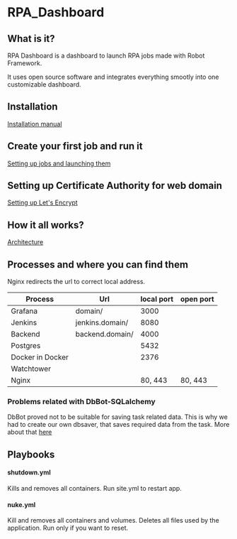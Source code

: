 # RPA_Dashboard

## What is it?

RPA Dashboard is a dashboard to launch RPA jobs made with Robot Framework.

It uses open source software and integrates everything smootly into one customizable dashboard.

## Installation

[Installation manual](documentation/installation.md)

## Create your first job and run it

[Setting up jobs and launching them](documentation/manual.md)

## Setting up Certificate Authority for web domain

[Setting up Let's Encrypt](documentation/lets_encrypt.md)

## How it all works?
[Architecture](documentation/architecture.md)

## Processes and where you can find them
Nginx redirects the url to correct local address.

| Process          | Url               | local port | open port |
| ---------------- | ----------------- | ---------- | --------- |
| Grafana          | domain/           | 3000       |           |
| Jenkins          | jenkins.domain/   | 8080       |           |
| Backend          | backend.domain/   | 4000       |           |
| Postgres         |                   | 5432       |           |
| Docker in Docker |                   | 2376       |           |
| Watchtower       |                   |            |           |
| Nginx            |                   | 80, 443    | 80, 443   |

### Problems related with DbBot-SQLalchemy

DbBot proved not to be suitable for saving task related data. This is why we had to create our own dbsaver, that saves required data from the task. More about that [here](documentation/dbbotreport.md)

## Playbooks

#### shutdown.yml

Kills and removes all containers. Run site.yml to restart app.

#### nuke.yml

Kill and removes all containers and volumes. Deletes all files used by the application. Run only if you want to reset.
